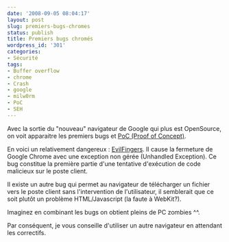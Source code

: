```yaml
---
date: '2008-09-05 08:04:17'
layout: post
slug: premiers-bugs-chromes
status: publish
title: Premiers bugs chromés
wordpress_id: '301'
categories:
- Sécurité
tags:
- Buffer overflow
- chrome
- Crash
- google
- milw0rm
- PoC
- SEH
---
```


Avec la sortie du "nouveau" navigateur de Google qui plus est OpenSource, on voit apparaitre les premiers bugs et [PoC (Proof of Concept)](http://fr.wikipedia.org/wiki/Proof_of_concept).

En voici un relativement dangereux : [EvilFingers](http://evilfingers.com/advisory/google_chrome_poc.php). Il cause la fermeture de Google Chrome avec une exception non gérée (Unhandled Exception). Ce bug constitue la première partie d'une tentative d'exécution de code malicieux sur le poste client.

Il existe un autre bug qui permet au navigateur de télécharger un fichier vers le poste client sans l'intervention de l'utilisateur, il semblerait que ce soit plutôt un problème HTML/Javascript (la faute à WebKit?).

Imaginez en combinant les bugs on obtient pleins de PC zombies ^^.

Par conséquent, je vous conseille d'utiliser un autre navigateur en attendant les correctifs.
